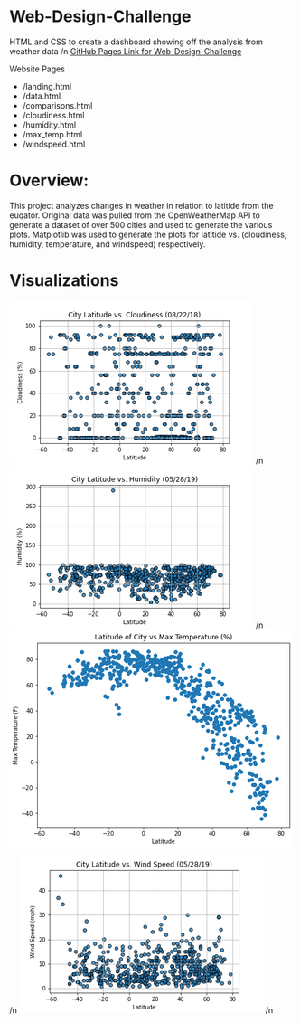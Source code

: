# Web-Design-Challenge
HTML and CSS to create a dashboard showing off the analysis from weather data /n
[GitHub Pages Link for Web-Design-Challenge](https://cc-christin.github.io/Web-Design-Challenge/)

Website Pages
* /landing.html
* /data.html
* /comparisons.html
* /cloudiness.html
* /humidity.html
* /max_temp.html
* /windspeed.html

# Overview:
This project analyzes changes in weather in relation to latitide from the euqator. Original data was pulled from the OpenWeatherMap API to generate a dataset of over 500 cities and used to generate the various plots. Matplotlib was used to generate the plots for latitide vs. (cloudiness, humidity, temperature, and windspeed) respectively.

# Visualizations
![cloudiness.png](https://github.com/cc-christin/Web-Design-Challenge/blob/main/assets/cloudiness.png) /n
![humidity.png](https://github.com/cc-christin/Web-Design-Challenge/blob/main/assets/humidity.png) /n
![max_temp.png](https://github.com/cc-christin/Web-Design-Challenge/blob/main/assets/max_temp.png) /n
![windspeed.png](https://github.com/cc-christin/Web-Design-Challenge/blob/main/assets/windspeed.png) /n
